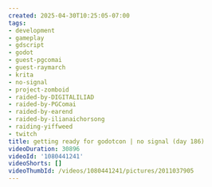 ```yaml
---
created: 2025-04-30T10:25:05-07:00
tags:
- development
- gameplay
- gdscript
- godot
- guest-pgcomai
- guest-raymarch
- krita
- no-signal
- project-zomboid
- raided-by-DIGITALILIAD
- raided-by-PGComai
- raided-by-earend
- raided-by-ilianaichorsong
- raiding-yiffweed
- twitch
title: getting ready for godotcon | no signal (day 186)
videoDuration: 30896
videoId: '1080441241'
videoShorts: []
videoThumbId: /videos/1080441241/pictures/2011037905
---
```

